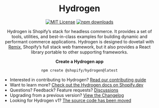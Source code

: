 <div align="center">

# Hydrogen

[![MIT License](https://img.shields.io/github/license/shopify/hydrogen)](LICENSE.md)
[![npm downloads](https://img.shields.io/npm/dm/@shopify/hydrogen.svg?sanitize=true)](https://npmcharts.com/compare/@shopify/hydrogen?minimal=true)

Hydrogen is Shopify’s stack for headless commerce. It provides a set of tools, utilities, and best-in-class examples for building dynamic and performant commerce applications. Hydrogen is designed to dovetail with [Remix](https://remix.run/), Shopify’s full stack web framework, but it also provides a React library portable to other supporting frameworks.

**Create a Hydrogen app**

```bash
npm create @shopify/hydrogen@latest
```

 </div>

- Interested in contributing to Hydrogen? [Read our contributing guide](../../CONTRIBUTING.md)
- Want to learn more? [Check out the Hydrogen docs on Shopify.dev](https://shopify.dev/custom-storefronts/hydrogen)
- Questions? Feedback? Feature requests? [Discussions](https://github.com/Shopify/hydrogen/discussions)
- Upgrading from a previous version? [View the Changelog](./packages/hydrogen/CHANGELOG.md)
- Looking for Hydrogen v1? [The source code has been moved](https://github.com/Shopify/hydrogen-v1)
